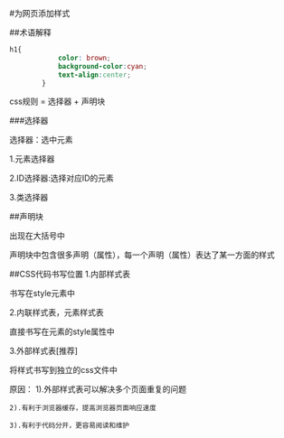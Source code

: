 #为网页添加样式

##术语解释
```css
h1{
            color: brown;
            background-color:cyan;
            text-align:center;
        }
```

css规则 = 选择器 + 声明块

###选择器

选择器：选中元素

1.元素选择器

2.ID选择器:选择对应ID的元素

3.类选择器

##声明块

出现在大括号中

声明块中包含很多声明（属性），每一个声明（属性）表达了某一方面的样式

##CSS代码书写位置
1.内部样式表

书写在style元素中

2.内联样式表，元素样式表

直接书写在元素的style属性中

3.外部样式表[推荐]

将样式书写到独立的css文件中

原因：
    1).外部样式表可以解决多个页面重复的问题

    2).有利于浏览器缓存，提高浏览器页面响应速度

    3).有利于代码分开，更容易阅读和维护
